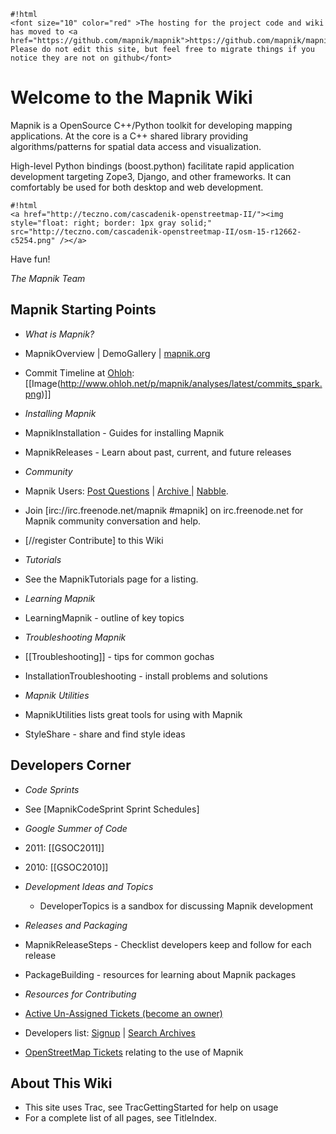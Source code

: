 <!-- Name: WikiStart -->
<!-- Version: 100 -->
<!-- Last-Modified: 2011/10/11 16:21:31 -->
<!-- Author: springmeyer -->


    #!html
    <font size="10" color="red" >The hosting for the project code and wiki has moved to <a href="https://github.com/mapnik/mapnik">https://github.com/mapnik/mapnik</a>. Please do not edit this site, but feel free to migrate things if you notice they are not on github</font>


# Welcome to the Mapnik Wiki

Mapnik is a OpenSource C++/Python toolkit for developing mapping applications. At the core is a C++ shared library providing algorithms/patterns for spatial data access and visualization. 

High-level Python bindings (boost.python) facilitate rapid application development targeting Zope3, Django, and other frameworks. It can comfortably be used for both desktop and web development.


    #!html
    <a href="http://teczno.com/cascadenik-openstreetmap-II/"><img style="float: right; border: 1px gray solid;" src="http://teczno.com/cascadenik-openstreetmap-II/osm-15-r12662-c5254.png" /></a>


Have fun! 

_The Mapnik Team_


## Mapnik Starting Points

 * *What is Mapnik?*
  * MapnikOverview |  DemoGallery | [mapnik.org](http://mapnik.org/)
  * Commit Timeline at [Ohloh](https://www.ohloh.net/projects/mapnik): 
 [[Image(http://www.ohloh.net/p/mapnik/analyses/latest/commits_spark.png)]]

 * *Installing Mapnik*
  * MapnikInstallation - Guides for installing Mapnik
  * MapnikReleases - Learn about past, current, and future releases

 * *Community*
  * Mapnik Users: [Post Questions](http://lists.berlios.de/mailman/listinfo/mapnik-users) | [ Archive ](https://lists.berlios.de/pipermail/mapnik-users/) | [Nabble](http://www.nabble.com/Mapnik-f28006.html).
  * Join [irc://irc.freenode.net/mapnik #mapnik] on irc.freenode.net for Mapnik community conversation and help.
  * [//register Contribute] to this Wiki

 * *Tutorials* 
  * See the MapnikTutorials page for a listing.

 * *Learning Mapnik*
  * LearningMapnik - outline of key topics

 * *Troubleshooting Mapnik*
  * [[Troubleshooting]] - tips for common gochas
  * InstallationTroubleshooting - install problems and solutions

 * *Mapnik Utilities*
  * MapnikUtilities lists great tools for using with Mapnik
  * StyleShare - share and find style ideas

## Developers Corner

 * *Code Sprints*
  * See [MapnikCodeSprint Sprint Schedules] 

 * *Google Summer of Code*
  * 2011: [[GSOC2011]]
  * 2010: [[GSOC2010]]
 
 * *Development Ideas and Topics*
   * DeveloperTopics is a sandbox for discussing Mapnik development

 * *Releases and Packaging*
  * MapnikReleaseSteps - Checklist developers keep and follow for each release
  * PackageBuilding - resources for learning about Mapnik packages

 * *Resources for Contributing*
  * [Active Un-Assigned Tickets (become an owner)](https://trac.mapnik.org/query?status=new&status=reopened&col=id&col=summary&col=status&col=type&col=priority&col=milestone&col=component&order=priority)
  * Developers list: [Signup](http://lists.berlios.de/mailman/listinfo/mapnik-devel) | [Search Archives](https://lists.berlios.de/pipermail/mapnik-devel/)
  * [OpenStreetMap Tickets](http://trac.openstreetmap.org/query?status=new&status=assigned&status=reopened&component=mapnik&order=id&desc=1) relating to the use of Mapnik

## About This Wiki
 * This site uses Trac, see TracGettingStarted for help on usage
 * For a complete list of all pages, see TitleIndex.